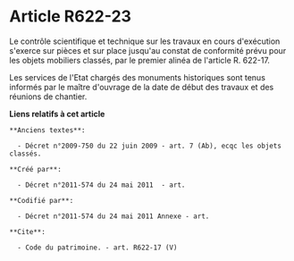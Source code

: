 # Article R622-23

Le contrôle scientifique et technique sur les travaux en cours d'exécution s'exerce sur pièces et sur place jusqu'au constat
de conformité prévu pour les objets mobiliers classés, par le premier alinéa de l'article R. 622-17. 

Les services de l'Etat chargés des monuments historiques sont tenus informés par le maître d'ouvrage de la date de début des
travaux et des réunions de chantier.

**Liens relatifs à cet article**

	**Anciens textes**:

	  - Décret n°2009-750 du 22 juin 2009 - art. 7 (Ab), ecqc les objets classés.

	**Créé par**:

	  - Décret n°2011-574 du 24 mai 2011  - art.

	**Codifié par**:

	  - Décret n°2011-574 du 24 mai 2011 Annexe - art.

	**Cite**:

	  - Code du patrimoine. - art. R622-17 (V)
